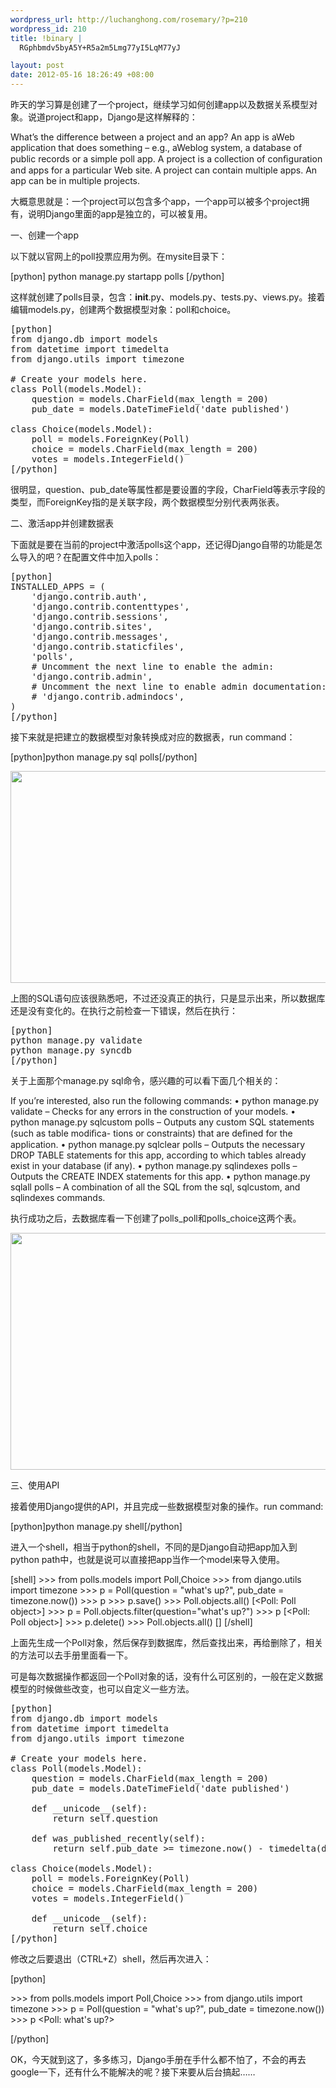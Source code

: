 ```yaml
--- 
wordpress_url: http://luchanghong.com/rosemary/?p=210
wordpress_id: 210
title: !binary |
  RGphbmdv5byA5Y+R5a2m5Lmg77yI5LqM77yJ

layout: post
date: 2012-05-16 18:26:49 +08:00
---
```

昨天的学习算是创建了一个project，继续学习如何创建app以及数据关系模型对象。说道project和app，Django是这样解释的：

What’s the difference between a project and an app? An app is aWeb application that does something – e.g., aWeblog
system, a database of public records or a simple poll app. A project is a collection of conﬁguration and apps for a
particular Web site. A project can contain multiple apps. An app can be in multiple projects.

大概意思就是：一个project可以包含多个app，一个app可以被多个project拥有，说明Django里面的app是独立的，可以被复用。

一、创建一个app

以下就以官网上的poll投票应用为例。在mysite目录下：

[python]
python manage.py startapp polls
[/python]

这样就创建了polls目录，包含：__init__.py、models.py、tests.py、views.py。接着编辑models.py，创建两个数据模型对象：poll和choice。
<pre>[python]
from django.db import models
from datetime import timedelta
from django.utils import timezone

# Create your models here.
class Poll(models.Model):
    question = models.CharField(max_length = 200)
    pub_date = models.DateTimeField('date published')

class Choice(models.Model):
    poll = models.ForeignKey(Poll)
    choice = models.CharField(max_length = 200)
    votes = models.IntegerField()
[/python]</pre>
很明显，question、pub_date等属性都是要设置的字段，CharField等表示字段的类型，而ForeignKey指的是关联字段，两个数据模型分别代表两张表。

二、激活app并创建数据表

下面就是要在当前的project中激活polls这个app，还记得Django自带的功能是怎么导入的吧？在配置文件中加入polls：
<pre>[python]
INSTALLED_APPS = (
    'django.contrib.auth',
    'django.contrib.contenttypes',
    'django.contrib.sessions',
    'django.contrib.sites',
    'django.contrib.messages',
    'django.contrib.staticfiles',
    'polls',
    # Uncomment the next line to enable the admin:
    'django.contrib.admin',
    # Uncomment the next line to enable admin documentation:
    # 'django.contrib.admindocs',
)
[/python]</pre>
接下来就是把建立的数据模型对象转换成对应的数据表，run command：

[python]python manage.py sql polls[/python]

<a href="http://luchanghong.com/rosemary/wp-content/uploads/2012/05/django-app.jpg"><img class="alignnone size-full wp-image-211" title="django-app" src="http://luchanghong.com/rosemary/wp-content/uploads/2012/05/django-app.jpg" alt="" width="681" height="339" /></a>

上图的SQL语句应该很熟悉吧，不过还没真正的执行，只是显示出来，所以数据库还是没有变化的。在执行之前检查一下错误，然后在执行：
<pre>[python]
python manage.py validate
python manage.py syncdb
[/python]</pre>
关于上面那个manage.py sql命令，感兴趣的可以看下面几个相关的：

If you’re interested, also run the following commands:
• python manage.py validate – Checks for any errors in the construction of your models.
• python manage.py sqlcustom polls – Outputs any custom SQL statements (such as table modiﬁca-
tions or constraints) that are deﬁned for the application.
• python manage.py sqlclear polls – Outputs the necessary DROP TABLE statements for this app,
according to which tables already exist in your database (if any).
• python manage.py sqlindexes polls – Outputs the CREATE INDEX statements for this app.
• python manage.py sqlall polls – A combination of all the SQL from the sql, sqlcustom, and
sqlindexes commands.

执行成功之后，去数据库看一下创建了polls_poll和polls_choice这两个表。

<a href="http://luchanghong.com/rosemary/wp-content/uploads/2012/05/Django-table.jpg"><img class="alignnone size-full wp-image-212" title="Django-table" src="http://luchanghong.com/rosemary/wp-content/uploads/2012/05/Django-table.jpg" alt="" width="573" height="379" /></a>

三、使用API

接着使用Django提供的API，并且完成一些数据模型对象的操作。run command:

[python]python manage.py shell[/python]

进入一个shell，相当于python的shell，不同的是Django自动把app加入到python path中，也就是说可以直接把app当作一个model来导入使用。

[shell]
&gt;&gt;&gt; from polls.models import Poll,Choice
&gt;&gt;&gt; from django.utils import timezone
&gt;&gt;&gt; p = Poll(question = "what's up?", pub_date = timezone.now())
&gt;&gt;&gt; p
&gt;&gt;&gt; p.save()
&gt;&gt;&gt; Poll.objects.all()
[&lt;Poll: Poll object&gt;]
&gt;&gt;&gt; p = Poll.objects.filter(question="what's up?")
&gt;&gt;&gt; p
[&lt;Poll: Poll object&gt;]
&gt;&gt;&gt; p.delete()
&gt;&gt;&gt; Poll.objects.all()
[]
[/shell]

上面先生成一个Poll对象，然后保存到数据库，然后查找出来，再给删除了，相关的方法可以去手册里面看一下。

可是每次数据操作都返回一个Poll对象的话，没有什么可区别的，一般在定义数据模型的时候做些改变，也可以自定义一些方法。
<pre>[python]
from django.db import models
from datetime import timedelta
from django.utils import timezone

# Create your models here.
class Poll(models.Model):
    question = models.CharField(max_length = 200)
    pub_date = models.DateTimeField('date published')

    def __unicode__(self):
        return self.question

    def was_published_recently(self):
        return self.pub_date &gt;= timezone.now() - timedelta(days = 1)

class Choice(models.Model):
    poll = models.ForeignKey(Poll)
    choice = models.CharField(max_length = 200)
    votes = models.IntegerField()

    def __unicode__(self):
        return self.choice
[/python]</pre>
修改之后要退出（CTRL+Z）shell，然后再次进入：

[python]

&gt;&gt;&gt; from polls.models import Poll,Choice
&gt;&gt;&gt; from django.utils import timezone
&gt;&gt;&gt; p = Poll(question = "what's up?", pub_date = timezone.now())
&gt;&gt;&gt; p
&lt;Poll: what's up?&gt;

[/python]

OK，今天就到这了，多多练习，Django手册在手什么都不怕了，不会的再去google一下，还有什么不能解决的呢？接下来要从后台搞起……

